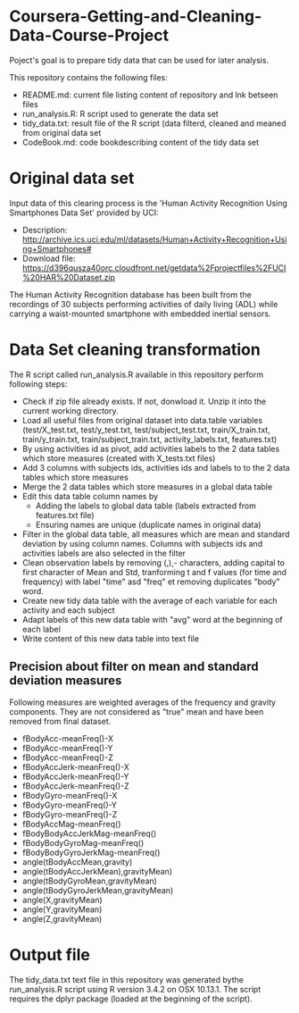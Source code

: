 # Coursera-Getting-and-Cleaning-Data-Course-Project

Poject's goal is to prepare tidy data that can be used for later analysis. 

This repository contains the following files:
* README.md: current file listing content of repository and lnk betseen files
* run_analysis.R: R script used to generate the data set
* tidy_data.txt: result file of the R script (data filterd, cleaned and meaned from original data set
* CodeBook.md: code bookdescribing content of the tidy data set 

# Original data set
Input data of this clearing process is the 'Human Activity Recognition Using Smartphones Data Set' provided by UCI:
* Description: http://archive.ics.uci.edu/ml/datasets/Human+Activity+Recognition+Using+Smartphones#
* Download file: https://d396qusza40orc.cloudfront.net/getdata%2Fprojectfiles%2FUCI%20HAR%20Dataset.zip

The Human Activity Recognition database has been built from the recordings of 30 subjects performing activities of daily living (ADL) while carrying a waist-mounted smartphone with embedded inertial sensors.

# Data Set cleaning transformation
The R script called run_analysis.R available in this repository perform following steps:
* Check if zip file already exists. If not, donwload it. Unzip it into the current working directory.
* Load all useful files from original dataset into data.table variables (test/X_test.txt, test/y_test.txt, test/subject_test.txt, train/X_train.txt, train/y_train.txt, train/subject_train.txt, activity_labels.txt, features.txt)
* By using activities id as pivot, add activities labels to the 2 data tables which store measures (created with X_tests.txt files) 
* Add 3 columns with subjects ids, activities ids and labels to to the 2 data tables which store measures
* Merge the 2 data tables which store measures in a global data table
* Edit this data table column names by 
  + Adding the labels to global data table (labels extracted from features.txt file)
  + Ensuring names are unique (duplicate names in original data)
* Filter in the global data table, all measures which are mean and standard deviation by using column names. Columns with subjects ids and activities labels are also selected in the filter
* Clean observation labels by removing (,),- characters, adding capital to first character of Mean and Std, tranforming t and f values (for time and frequency) with label "time" asd "freq" et removing duplicates "body" word.
* Create new tidy data table with the average of each variable for each activity and each subject 
* Adapt labels of this new data table with "avg" word at the beginning of each label 
* Write content of this new data table into text file

## Precision about filter on mean and standard deviation measures
Following measures are weighted averages of the frequency and gravity components. They are not considered as "true" mean and have been removed from final dataset.
* fBodyAcc-meanFreq()-X
* fBodyAcc-meanFreq()-Y
* fBodyAcc-meanFreq()-Z
* fBodyAccJerk-meanFreq()-X
* fBodyAccJerk-meanFreq()-Y
* fBodyAccJerk-meanFreq()-Z
* fBodyGyro-meanFreq()-X
* fBodyGyro-meanFreq()-Y
* fBodyGyro-meanFreq()-Z
* fBodyAccMag-meanFreq()
* fBodyBodyAccJerkMag-meanFreq()
* fBodyBodyGyroMag-meanFreq()
* fBodyBodyGyroJerkMag-meanFreq()
* angle(tBodyAccMean,gravity)
* angle(tBodyAccJerkMean),gravityMean)
* angle(tBodyGyroMean,gravityMean)
* angle(tBodyGyroJerkMean,gravityMean)
* angle(X,gravityMean)
* angle(Y,gravityMean)
* angle(Z,gravityMean)

# Output file
The tidy_data.txt text file in this repository was generated bythe run_analysis.R script using R version 3.4.2 on OSX 10.13.1.
The script requires the dplyr package (loaded at the beginning of the script).
